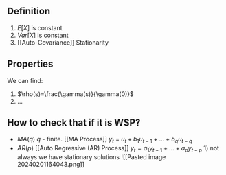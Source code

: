 ## Definition
1) $E[X]$ is constant
2) $Var[X]$ is constant
3) [[Auto-Covariance]] Stationarity

## Properties
We can find:
1) $\rho(s)=\frac{\gamma(s)}{\gamma(0)}$
2) ...
## How to check that if it is WSP?
- $MA(q)$ $q$ - finite. [[MA Process]]
		$y_{t}$ = $u_{t} + b_{1}u_{t-1} + \dots + b_{q}u_{t-q}$
- $AR(p)$ [[Auto Regressive (AR) Process]]
		$y_{t}=a_{1}y_{t-1}+\dots+a_{p}y_{t-p}$
		1) not always we have stationary solutions
		![[Pasted image 20240201164043.png]]
	